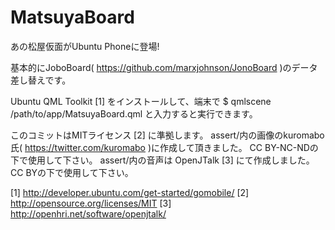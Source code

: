 MatsuyaBoard
============

あの松屋仮面がUbuntu Phoneに登場!

基本的にJoboBoard( https://github.com/marxjohnson/JonoBoard )のデータ差し替えです。

Ubuntu QML Toolkit [1] をインストールして、端末で
  $ qmlscene /path/to/app/MatsuyaBoard.qml
と入力すると実行できます。

このコミットはMITライセンス [2] に準拠します。
assert/内の画像のkuromabo氏( https://twitter.com/kuromabo )に作成して頂きました。 CC BY-NC-NDの下で使用して下さい。
assert/内の音声は OpenJTalk [3] にて作成しました。CC BYの下で使用して下さい。

[1] http://developer.ubuntu.com/get-started/gomobile/
[2] http://opensource.org/licenses/MIT
[3] http://openhri.net/software/openjtalk/
